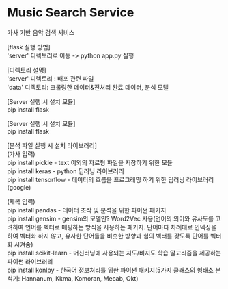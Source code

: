 # Music Search Service
가사 기반 음악 검색 서비스


[flask 실행 방법]  
'server' 디렉토리로 이동 -> python app.py 실행  

[디렉토리 설명]  
'server' 디렉토리 : 배포 관련 파일  
'data' 디렉토리: 크롤링한 데이터&전처리 완료 데이터, 분석 모델  

[Server 실행 시 설치 모듈]   
pip install flask   

[Server 실행 시 설치 모듈]  
pip install flask  

[분석 파일 실행 시 설치 라이브러리]  
(가사 입력)  
pip install pickle      - text 이외의 자료형 파일을 저장하기 위한 모듈  
pip install keras       - python 딥러닝 라이브러리  
pip install tensorflow  - 데이터의 흐름을 프로그래밍 하기 위한 딥러닝 라이브러리 (google)  

(제목 입력)  
pip install pandas      - 데이터 조작 및 분석을 위한 파이썬 패키지  
pip install gensim      - gensim의 모델인? Word2Vec 사용(언어의 의미와 유사도를 고려하여 언어를 벡터로 매핑하는 방식을 사용하는 패키지. 단어마다 차례대로 인덱싱을 하여 벡터화 하지 않고, 유사한 단어들을 비슷한 방향과 힘의 벡터를 갖도록 단어를 벡터화 시켜줌)  
pip install scikit-learn     - 머신러닝에 사용되는 지도/비지도 학습 알고리즘을 제공하는 파이썬 라이브러리  
pip install konlpy      - 한국어 정보처리를 위한 파이썬 패키지(5가지 클래스의 형태소 분석기: Hannanum, Kkma, Komoran, Mecab, Okt)
